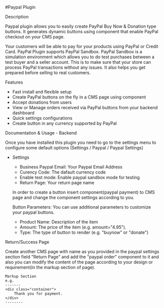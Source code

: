 #Paypal Plugin

Description

Paypal plugin allows you to easily create PayPal Buy Now & Donation type buttons. It generates dynamic buttons using component that enable PayPal checkout on your CMS page.

Your customers will be able to pay for your products using PayPal or Credit Card.
PayPal Plugin supports PayPal Sandbox. PayPal Sandbox is a simulation environment which allows you to do test purchases between a test buyer and a seller account. This is to make sure that your store can process PayPal transactions without any issues. It also helps you get prepared before selling to real customers.

Features
+ Fast install and flexible setup
+ Create PayPal buttons on the fly in a CMS page using component
+ Accept donations from users
+ View or Manage orders received via PayPal buttons from your backend dashboard
+ Quick settings configurations
+ Create button in any currency supported by PayPal


Documentation & Usage - Backend

Once you have installed this plugin you need to go to the settings menu to configure some default options (Settings / Paypal / Paypal Settings)
+ Settings
	+ Business Paypal Email: Your Paypal Email Address
	+ Curency Code: The dafault currency code
	+ Enable test mode: Enable paypal sandbox mode for testing
	+ Return Page: Your return page name

  In order to create a button insert component(paypal payment) to CMS page and change the component settings according to you.

  Button Parameters:
   You can use additional parameters to customize your paypal buttons.
   + Product Name: Description of the item
   + Amount: The price of the item (e.g. amount="4.95").
   + Type: The type of button to render (e.g. "buynow" or "donate")

Return/Success Page

   Create another CMS page with name as you provided in the paypal settings section field "Return Page" and add the "paypal order" component to it and also you can modify the content of the page according to your design or requirement(in the markup section of page).

	Markup Section
	e.g.
	-------
	<div class="container">
		Thank you for payment.
	</div>
	--------

